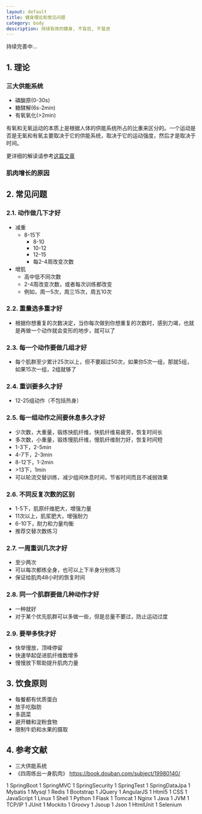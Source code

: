 ```yaml
---
layout: default
title: 健身理论和常见问题
category: body
description: 持续有效的健身, 不盲目, 不冒进
---
```


持续完善中... 

## 1. 理论

### 三大供能系统

* 磷酸原(0-30s)
* 糖酵解(6s-2min)
* 有氧氧化(&gt;2min)

有氧和无氧运动的本质上是根据人体的供能系统所占的比重来区分的。一个运动是否是无氧和有氧主要取决于它的供能系统，取决于它的运动强度，然后才是取决于时间。

更详细的解读请参考[这篇文章](https://zhuanlan.zhihu.com/p/19915080?columnSlug=jszxs)

### 肌肉增长的原因

## 2. 常见问题

### 2.1. 动作做几下才好

- 减重
    - 8-15下
        - 8-10
        - 10-12
        - 12-15
        - 每2-4周改变次数
- 增肌
    - 高中低不同次数
    - 2-4周改变次数，或者每次训练都改变
    - 例如，周一5次，周三15次，周五10次
    
### 2.2. 重量选多重才好

- 根据你想重复的次数决定，当你每次做到你想重复的次数时，感到力竭，也就是再做一个动作就会变形的地步，就可以了
    
### 2.3. 每一个动作要做几组才好

- 每个肌群至少累计25次以上，但不要超过50次，如果你5次一组，那就5组，如果15次一组，2组就够了
    
### 2.4. 重训要多久才好

- 12-25组动作（不包括热身）
    
### 2.5. 每一组动作之间要休息多久才好

- 少次数，大重量，锻炼快肌纤维，快肌纤维易疲劳，恢复时间长
- 多次数，小重量，锻炼慢肌纤维，慢肌纤维耐力好，恢复时间短
- 1-3下，2-5min
- 4-7下，2-3min
- 8-12下，1-2min
- &gt;13下，1min
- 可以轮流交替训练，减少组间休息时间，节省时间而且不减弱效果
    
### 2.6. 不同反复次数的区别

- 1-5下，肌原纤维肥大，增强力量
- 11次以上，肌浆肥大，增强耐力
- 6-10下，耐力和力量均衡
- 推荐交替次数练习
    
### 2.7. 一周重训几次才好

- 至少两次
- 可以每次都练全身，也可以上下半身分别练习
- 保证给肌肉48小时的恢复时间
    
### 2.8. 同一个肌群要做几种动作才好

- 一种就好
- 对于某个优先肌群可以多做一些，但是总量不要过，防止运动过度
    
### 2.9. 要举多快才好

- 快举慢放，顶峰停留
- 快速举起促进肌纤维数增多
- 慢慢放下帮助提升肌肉力量

## 3. 饮食原则

- 每餐都有优质蛋白
- 放手吃脂肪
- 多蔬菜
- 避开糖和淀粉食物
- 限制牛奶和水果的摄取


## 4. 参考文献

* 三大供能系统 
* 《四周练出一身肌肉》 <https://book.douban.com/subject/19980140/>


1 SpringBoot 
1 SpringMVC 
1 SpringSecurity 
1 SpringTest
1 SpringDataJpa 
1 Mybatis 
1 Mysql 
1 Redis
1 Bootstrap
1 JQuery 
1 AngularJS 
1 Html5
1 CSS
1 JavaScript
1 Linux 
1 Shell 
1 Python 
1 Flask
1 Tomcat 
1 Nginx 
1 Java 
1 JVM
1 TCP/IP
1 JUnit
1 Mockito
1 Groovy
1 Jsoup
1 Json
1 HtmlUnit
1 Selenium